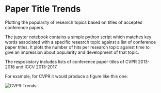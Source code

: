 # Paper Title Trends
Plotting the popularity of research topics based on titles of accepted conference papers.

The jupyter notebook contains a simple python script which matches key words associated with a specific research topic against a list of conference paper titles. It plots the number of hits per research topic against time to give an impression about popularity and development of that topic.

The resposistory includes lists of conference paper titles of CVPR 2013-2018 and ICCV 2013-2017.

For example, for CVPR it would produce a figure like this one:

![CVPR Trends](https://github.com/ebrach/papertitletrends/blob/master/cvpr_trends.png)
